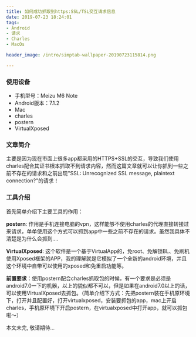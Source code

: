 ```yaml
---
title: 如何成功抓取到https:SSL/TSL交互请求信息
date: 2019-07-23 18:24:01
tags:
- Android
- 请求
- Charles
- MacOs

header_image: /intro/simptab-wallpaper-20190723115814.png

---
```


### 使用设备

- 手机型号：Meizu M6 Note
- Android版本：7.1.2
- Mac 
- charles
- postern
- VirtualXposed

### 文章简介

主要是因为现在市面上很多app都采用的HTTPS+SSL的交互，导致我们使用charles配合其证书根本抓取不到请求内容，然而这篇文章就可以让你抓到一些之前不存在的请求和之前出现"SSL: Unrecognized SSL message, plaintext connection?"的请求！


### 工具介绍

首先简单介绍下主要工具的作用：

**postern**: 作用是手机连接电脑的vpn，这样能够不使用charles的代理直接转接过来请求，单单使用这个方式可以抓到app中一些之前不存在的请求。虽然我具体不清楚是为什么会抓到.... 

**VirtualXposed**: 这个软件是一个基于VirtualApp的，免root、免解锁BL、免刷机使用Xposed框架的APP，我的理解就是它模拟了一个全新的android环境，并且这个环境中自带可以使用的xposed和免重启功能等。 

**前置要求**：使用postern配合charles抓取包的时候，有一个要求是必须是android7.0一下的机器，以上的貌似都不可以，但是如果在android7.0以上的话，可以使用VirtualXposed去抓包。（简单介绍下方式：先把postern装在手机原环境下，打开并且配置好，打开virtualxposed，安装要抓包的app，mac上开启charles，手机原环境下开启postern，在virtualxposed中打开app，就可以抓包啦～）


本文未完, 敬请期待...




